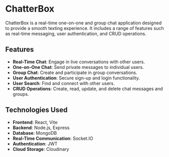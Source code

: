 # ChatterBox

ChatterBox is a real-time one-on-one and group chat application designed to provide a smooth texting experience. It includes a range of features such as real-time messaging, user authentication, and CRUD operations.

## Features

- **Real-Time Chat**: Engage in live conversations with other users.
- **One-on-One Chat**: Send private messages to individual users.
- **Group Chat**: Create and participate in group conversations.
- **User Authentication**: Secure sign-up and login functionality.
- **User Search**: Find and connect with other users.
- **CRUD Operations**: Create, read, update, and delete chat messages and groups.

## Technologies Used

- **Frontend**: React, Vite
- **Backend**: Node.js, Express
- **Database**: MongoDB
- **Real-Time Communication**: Socket.IO
- **Authentication**: JWT
- **Cloud Storage**: Cloudinary


